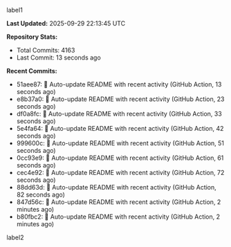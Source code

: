 
label1 
<!-- ACTIVITY_START -->
**Last Updated:** 2025-09-29 22:13:45 UTC

**Repository Stats:**
- Total Commits: 4163
- Last Commit: 13 seconds ago

**Recent Commits:**
- 51aee87: 🤖 Auto-update README with recent activity (GitHub Action, 13 seconds ago)
- e8b37a0: 🤖 Auto-update README with recent activity (GitHub Action, 23 seconds ago)
- df0a8fc: 🤖 Auto-update README with recent activity (GitHub Action, 33 seconds ago)
- 5e4fa64: 🤖 Auto-update README with recent activity (GitHub Action, 42 seconds ago)
- 999600c: 🤖 Auto-update README with recent activity (GitHub Action, 51 seconds ago)
- 0cc93e9: 🤖 Auto-update README with recent activity (GitHub Action, 61 seconds ago)
- cec4e92: 🤖 Auto-update README with recent activity (GitHub Action, 72 seconds ago)
- 88dd63d: 🤖 Auto-update README with recent activity (GitHub Action, 82 seconds ago)
- 847d56c: 🤖 Auto-update README with recent activity (GitHub Action, 2 minutes ago)
- b80fbc2: 🤖 Auto-update README with recent activity (GitHub Action, 2 minutes ago)
<!-- ACTIVITY_END -->

label2
